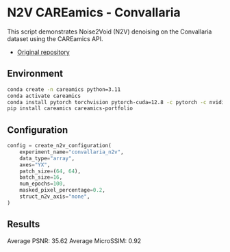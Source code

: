 # N2V CAREamics - Convallaria

This script demonstrates Noise2Void (N2V) denoising on the Convallaria dataset using the CAREamics API.

- [Original repository](https://github.com/CAREamics/careamics)

## Environment
```bash
conda create -n careamics python=3.11
conda activate careamics
conda install pytorch torchvision pytorch-cuda=12.8 -c pytorch -c nvidia
pip install careamics careamics-portfolio
```

## Configuration

```python
config = create_n2v_configuration(
    experiment_name="convallaria_n2v",
    data_type="array",
    axes="YX",
    patch_size=(64, 64),
    batch_size=16,
    num_epochs=100,
    masked_pixel_percentage=0.2,
    struct_n2v_axis="none",
)
```

## Results 
Average PSNR: 35.62
Average MicroSSIM: 0.92